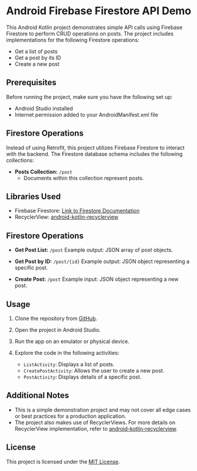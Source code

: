 # Android Firebase Firestore API Demo

This Android Kotlin project demonstrates simple API calls using Firebase Firestore to perform CRUD operations on posts. The project includes implementations for the following Firestore operations:

- Get a list of posts
- Get a post by its ID
- Create a new post

## Prerequisites

Before running the project, make sure you have the following set up:

- Android Studio installed
- Internet permission added to your AndroidManifest.xml file

## Firestore Operations

Instead of using Retrofit, this project utilizes Firebase Firestore to interact with the backend. The Firestore database schema includes the following collections:

- **Posts Collection:** `/post`
    - Documents within this collection represent posts.

## Libraries Used

- Firebase Firestore: [Link to Firestore Documentation](https://firebase.google.com/docs/firestore)
- RecyclerView: [android-kotlin-recyclerview](https://github.com/dalemncy/android-kotlin-recyclerview)

## Firestore Operations

- **Get Post List:** `/post`
  Example output: JSON array of post objects.

- **Get Post by ID:** `/post/{id}`
  Example output: JSON object representing a specific post.

- **Create Post:** `/post`
  Example input: JSON object representing a new post.

## Usage

1. Clone the repository from [GitHub](https://github.com/dalemncy/android-kotlin-firestore).

2. Open the project in Android Studio.

3. Run the app on an emulator or physical device.

4. Explore the code in the following activities:
    - `ListActivity`: Displays a list of posts.
    - `CreatePostActivity`: Allows the user to create a new post.
    - `PostActivity`: Displays details of a specific post.

## Additional Notes

- This is a simple demonstration project and may not cover all edge cases or best practices for a production application.
- The project also makes use of RecyclerViews. For more details on RecyclerView implementation, refer to [android-kotlin-recyclerview](https://github.com/dalemncy/android-kotlin-recyclerview).

## License

This project is licensed under the [MIT License](https://opensource.org/licenses/MIT).
